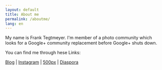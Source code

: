 ```yaml
---
layout: default
title: About me
permalink: /aboutme/
lang: en
---
```


My name is Frank Tegtmeyer. I'm member of a photo community which looks for a Google+ community replacement
before Google+ shuts down.

You can find me through hese Links:

[Blog](https://frank.tegtmeyer.net/) | [Instagram](https://www.instagram.com/frank.tegtmeyer/) |
[500px](https://500px.com/fte368/) | [Diaspora](https://diaspora.subsignal.org/people/bd5b5b30b2a901361b7a00023e3c3fbc)